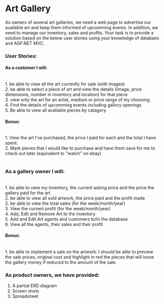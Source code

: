 # Art Gallery
As owners of several art galleries, we need a web page to advertise our available art and keep them informed of upcomming events.  In addition, we need to manage our inventory, sales and profits.  Your task is to provide a solution based on the below user stories using your knowledge of databaes and ASP.NET MVC.  

### User Stories:

#### As a customer I will:
<br>1. be able to view all the art currently for sale (with images)
<br>2. be able to select a piece of art and view the details (Image, price dimensions, number in inventory and location) for that piece
<br>3. view only the art for an artist, medium or price range of my choosing
<br>4. Find the details of upcomming events including gallory openings 
<br>5. Be able to view all avaliable pieces by catagory
<br>
#### Bonus:
<br>1. View the art I've purchased, the price I paid for each and the total I have spent.
<br>2. Mark pieces that I would like to purchase and have them save for me to check out later (equivalent to "watch" on ebay)
<br>
<br>
### As a gallery owner I will:
<br>1. be able to view my inventory, the current asking price and the price the gallery paid for the art
<br>2. be able to view all sold artwork, the price paid and the profit made
<br>2. be able to view the total sales (for the week/month/year)
<br>3. View the current profit (for the week/month/year)
<br>4. Add, Edit and Remove Art to the inventory
<br>5. Add and Edit Art agents and customers to/in the database
<br>6. View all the agents, their sales and their profit
<br>
#### Bonus: 
<br>1. be able to implement a sale on the artwork.  I should be able to preview the sale prices, original cost and highlight in red the pieces that will loose the gallery money if reduced to the amount of the  sale.

### As product owners, we have provided:

1. A partial ERD diagram 
2. Screen shots
3. Spreadsheet 

